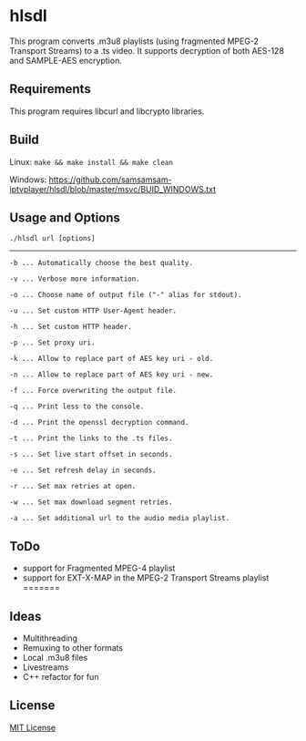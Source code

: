 hlsdl
=====

This program converts .m3u8 playlists (using fragmented MPEG-2 Transport Streams) to a .ts video. It supports decryption of both AES-128 and SAMPLE-AES encryption.

Requirements
------------

This program requires libcurl and libcrypto libraries.

Build
-----
Linux:
`make && make install && make clean`

Windows:
https://github.com/samsamsam-iptvplayer/hlsdl/blob/master/msvc/BUID_WINDOWS.txt


Usage and Options
-----------------
`./hlsdl url [options]`

---------------------------
```
-b ... Automatically choose the best quality.

-v ... Verbose more information.

-o ... Choose name of output file ("-" alias for stdout).

-u ... Set custom HTTP User-Agent header.

-h ... Set custom HTTP header.

-p ... Set proxy uri.

-k ... Allow to replace part of AES key uri - old.

-n ... Allow to replace part of AES key uri - new.

-f ... Force overwriting the output file.

-q ... Print less to the console.

-d ... Print the openssl decryption command.

-t ... Print the links to the .ts files.

-s ... Set live start offset in seconds.

-e ... Set refresh delay in seconds.

-r ... Set max retries at open.

-w ... Set max download segment retries.

-a ... Set additional url to the audio media playlist.
```

ToDo
-----
* support for Fragmented MPEG-4 playlist
* support for EXT-X-MAP in the MPEG-2 Transport Streams playlist
=======

Ideas
-----

- Multithreading
- Remuxing to other formats
- Local .m3u8 files
- Livestreams
- C++ refactor for fun

License
-------

[MIT License](https://github.com/selsta/hlsdl/blob/master/LICENSE)
